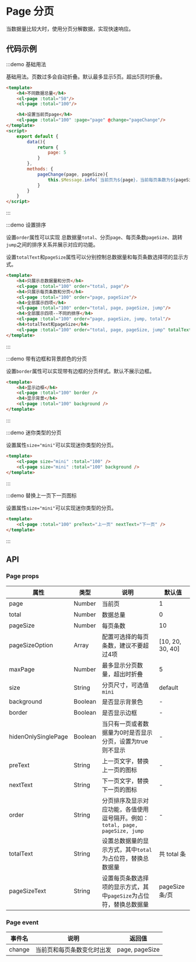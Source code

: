 # Page 分页

当数据量比较大时，使用分页分解数据，实现快速响应。


## 代码示例


:::demo 基础用法

基础用法。页数过多会自动折叠。默认最多显示5页。超出5页时折叠。

```html
<template>
    <h4>不同数据总量</h4>
    <cl-page :total="50"/>
    <cl-page :total="100"/>

    <h4>设置当前页page</h4>
    <cl-page :total="100" :page="page" @change="pageChange"/>
</template>
<script>
    export default {
        data(){
            return {
                page: 5
            }
        },
        methods: {
            pageChange(page, pageSize){
                this.$Message.info(`当前页为${page}，当前每页条数为${pageSize}`)
            }
        }       
    }
</script>

```

:::


:::demo 设置排序

设置`order`属性可以实现 总数据量`total`、分页`page`、每页条数`pageSize`、跳转`jump`之间的排序关系并展示对应的功能。

设置`totalText`和`pageSize`属性可以分别控制总数据量和每页条数选择项的显示方式。

```html
<template>
    <h4>只展示总数据量和分页</h4>
    <cl-page :total="100" order="total, page"/>
    <h4>只展示每页条数和分页</h4>
    <cl-page :total="100" order="page, pageSize"/>
    <h4>全部展示四项</h4>
    <cl-page :total="100" order="total, page, pageSize, jump"/>
    <h4>全部展示四项--不同的排序</h4>
    <cl-page :total="100" order="page, pageSize, jump, total"/>
    <h4>totalText和pageSize</h4>
    <cl-page :total="100" order="total, page, pageSize, jump" totalText="总共 total 条数据" pageSizeText="每页 pageSize 条" />
</template>

```

:::



:::demo 带有边框和背景颜色的分页

设置`border`属性可以实现带有边框的分页样式。默认不展示边框。

```html
<template>
    <h4>显示边框</h4>
    <cl-page :total="100" border />
    <h4>显示背景</h4>
    <cl-page :total="100" background />
</template>

```

:::


:::demo 迷你类型的分页

设置属性`size="mini"`可以实现迷你类型的分页。

```html
<template>
    <cl-page size="mini" :total="100" />
    <cl-page size="mini" :total="100" background />
</template>

```

:::



:::demo 替换上一页下一页图标

设置属性`size="mini"`可以实现迷你类型的分页。

```html
<template>
    <cl-page :total="100" preText="上一页" nextText="下一页" />
</template>

```

:::





## API

### Page props

| 属性 | 类型 | 说明 | 默认值 |
| ---- | ---- | ---- | ---- |
| page | Number | 当前页 | 1 |
| total | Number | 数据总量 | 0 |
| pageSize | Number | 每页条数 | 10 |
| pageSizeOption | Array | 配置可选择的每页条数，建议不要超过4项 | [10, 20, 30, 40] |
| maxPage | Number | 最多显示分页数量，超出时折叠 | 5 |
| size | String | 分页尺寸，可选值 `mini` | default |
| background | Boolean | 是否显示背景色 | - |
| border | Boolean | 是否显示边框 | - |
| hidenOnlySinglePage | Boolean | 当只有一页或者数据量为0时是否显示分页，设置为true则不显示 | - |
| preText | String | 上一页文字，替换上一页的图标 | - |
| nextText | String | 下一页文字，替换下一页的图标 | - |
| order | String | 分页排序及显示对应功能，各值使用逗号隔开。例如：`total, page, pageSize, jump` | - |
| totalText | String | 设置总数据量的显示方式，其中`total`为占位符，替换总数据量 | 共 total 条 |
| pageSizeText | String | 设置每页条数选择项的显示方式，其中`pageSize`为占位符，替换总数据量 | pageSize 条/页 |


### Page event

| 事件名 | 说明 | 返回值 |
| ---- | ---- | ---- |
| change | 当前页和每页条数变化时出发 | page, pageSize |
